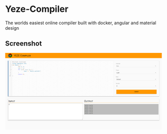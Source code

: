 # Yeze-Compiler

The worlds easiest online compiler built with docker, angular and material design

## Screenshot

<img src="https://raw.githubusercontent.com/DollarAkshay/Yeze-Compiler/master/images/Screenshot.png">

